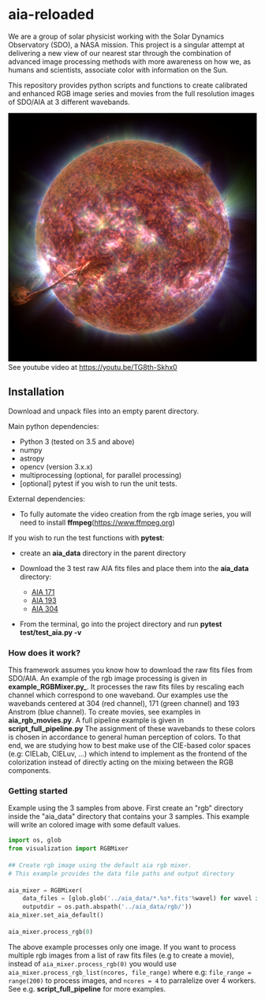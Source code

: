 # aia-reloaded
We are a group of solar physicist working with the Solar Dynamics Observatory (SDO), a NASA mission. This project is a singular attempt at delivering a new view of our nearest star through the combination of advanced image processing methods with more awareness on how we, as humans and scientists, associate color with information on the Sun. 

This repository provides python scripts and functions to create calibrated and enhanced RGB image series and movies from the full resolution images of SDO/AIA at 3 different wavebands. 

[![RGB image from SDO/AIA](images/im_rgb_gamma_2.8_2.8_2.4_btf_0.3_169.jpeg)](https://youtu.be/TG8th-Skhx0)
See youtube video at https://youtu.be/TG8th-Skhx0


## Installation

Download and unpack files into an empty parent directory.

Main python dependencies:

* Python 3 (tested on 3.5 and above)
* numpy 
* astropy
* opencv (version 3.x.x)
* multiprocessing (optional, for parallel processing)
* [optional] pytest if you wish to run the unit tests. 

External dependencies:
* To fully automate the video creation from the rgb image series, you will need to install **ffmpeg**(https://www.ffmpeg.org)
 
If you wish to run the test functions with **pytest**: 

* create an **aia_data** directory in the parent directory

* Download the 3 test raw AIA fits files and place them into the **aia_data** directory:
  * [AIA 171](https://drive.google.com/open?id=1-qT9RFb8NXFWlhbvNVVXm52JJ0cjLJyV)
  * [AIA 193](https://drive.google.com/open?id=1NCVU91LQoFfmZMdg9eFec6nzdDf6q7Qx)
  * [AIA 304](https://drive.google.com/open?id=1lCoKH_BghuCuFwsrTVbtBz76ynVG_NQP)
  
* From the terminal, go into the project directory and run **pytest test/test_aia.py -v**

### How does it work? 

This framework assumes you know how to download the raw fits files from SDO/AIA. 
An example of the rgb image processing is given in **example_RGBMixer.py_**. It processes the raw fits files by rescaling each channel which correspond to one waveband. Our examples use the wavebands centered at 304 (red channel), 171 (green channel) and 193 Anstrom (blue channel).
To create movies, see examples in **aia_rgb_movies.py**. A full pipeline example is given in **script_full_pipeline.py**
The assignment of these wavebands to these colors is chosen in accordance to general human perception of colors. To that end, we are studying how to best make use of the CIE-based color spaces (e.g: CIELab, CIELuv, ...) which intend to implement as the frontend of the colorization instead of directly acting on the mixing between the RGB components. 

### Getting started

Example using the 3 samples from above. First create an "rgb" directory inside the "aia_data" directory that contains your 3 samples. This example will write an colored image with some default values. 

```python
import os, glob
from visualization import RGBMixer

## Create rgb image using the default aia rgb mixer.
# This example provides the data file paths and output directory

aia_mixer = RGBMixer(
    data_files = [glob.glob('../aia_data/*.%s*.fits'%wavel) for wavel in ['304', '171', '193']],
    outputdir = os.path.abspath('../aia_data/rgb/'))
aia_mixer.set_aia_default()

aia_mixer.process_rgb(0)
```

The above example processes only one image. If you want to process multiple rgb images from a list of raw fits files (e.g to create a movie), instead of ```aia_mixer.process_rgb(0)``` you would use ```aia_mixer.process_rgb_list(ncores, file_range)``` where e.g: ```file_range = range(200)``` to process images, and ```ncores = 4``` to parralelize over 4 workers. See e.g. **script_full_pipeline** for more examples.


